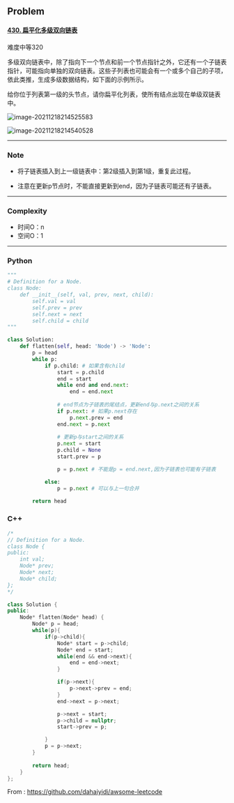 ## Problem

#### [430. 扁平化多级双向链表](https://leetcode-cn.com/problems/flatten-a-multilevel-doubly-linked-list/)

难度中等320

多级双向链表中，除了指向下一个节点和前一个节点指针之外，它还有一个子链表指针，可能指向单独的双向链表。这些子列表也可能会有一个或多个自己的子项，依此类推，生成多级数据结构，如下面的示例所示。

给你位于列表第一级的头节点，请你扁平化列表，使所有结点出现在单级双链表中。

 ![image-20211218214525583](C:\Users\zyz\AppData\Roaming\Typora\typora-user-images\image-20211218214525583.png)

![image-20211218214540528](C:\Users\zyz\AppData\Roaming\Typora\typora-user-images\image-20211218214540528.png)



------

### Note

- 将子链表插入到上一级链表中：第2级插入到第1级，重复此过程。 

- 注意在更新p节点时，不能直接更新到end，因为子链表可能还有子链表。

  

------

### Complexity

- 时间O：n
- 空间O：1

------

### Python

```python
"""
# Definition for a Node.
class Node:
    def __init__(self, val, prev, next, child):
        self.val = val
        self.prev = prev
        self.next = next
        self.child = child
"""

class Solution:
    def flatten(self, head: 'Node') -> 'Node':
        p = head
        while p:
            if p.child: # 如果含有child
                start = p.child
                end = start
                while end and end.next:
                    end = end.next
                
                # end节点为子链表的尾结点，更新end与p.next之间的关系
                if p.next: # 如果p.next存在
                    p.next.prev = end
                end.next = p.next
                
                # 更新p与start之间的关系
                p.next = start
                p.child = None
                start.prev = p

                p = p.next # 不能是p = end.next,因为子链表也可能有子链表

            else:
                p = p.next # 可以与上一句合并

        return head
```

### C++

```C++
/*
// Definition for a Node.
class Node {
public:
    int val;
    Node* prev;
    Node* next;
    Node* child;
};
*/

class Solution {
public:
    Node* flatten(Node* head) {
        Node* p = head;
        while(p){
            if(p->child){
                Node* start = p->child;
                Node* end = start;
                while(end && end->next){
                    end = end->next;
                }

                if(p->next){
                    p->next->prev = end;
                }
                end->next = p->next;

                p->next = start;
                p->child = nullptr;
                start->prev = p;

            }
            p = p->next;
        }
        
        return head;
    }
};
```



From : https://github.com/dahaiyidi/awsome-leetcode
